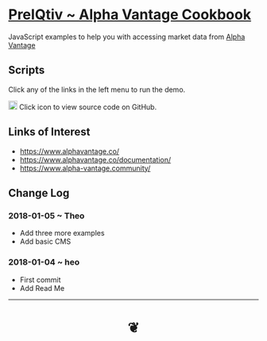 <span style=display:none; >[You are now in a GitHub source code view - click this link to view Read Me file as a web page]( https://prediqtiv.github.io/alpha-vantage-cookbook/#README.md "View file as a web page." ) </span>



# [PreIQtiv ~ Alpha Vantage Cookbook]( #README.md )

JavaScript examples to help you with accessing market data from [Alpha Vantage]( https://www.alphavantage.co/ )

## Scripts

Click any of the links in the left menu to run the demo.

<img src="https://status.github.com/images/invertocat.png" height=18 title='Octocat' > Click icon to view source code on GitHub.


## Links of Interest

* <https://www.alphavantage.co/>
* <https://www.alphavantage.co/documentation/>
* <https://www.alpha-vantage.community/>


## Change Log

### 2018-01-05 ~ Theo

* Add three more examples
* Add basic CMS

### 2018-01-04 ~ heo

* First commit
* Add Read Me


***


# <center><a href=javascript:window.scrollTo(0,0); style=text-decoration:none; > ❦ </a></center>

